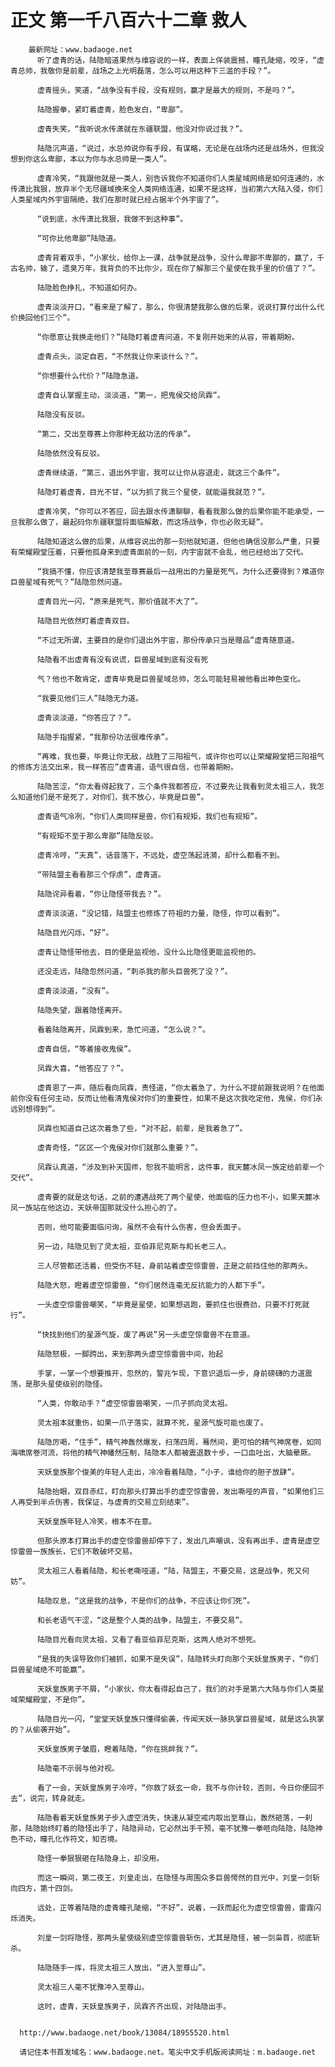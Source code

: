 # 正文 第一千八百六十二章 救人
        最新网址：www.badaoge.net
          听了虚青的话，陆隐暗道果然与维容说的一样，表面上佯装震撼，瞳孔陡缩，咬牙，“虚青总帅，我敬你是前辈，战场之上光明磊落，怎么可以用这种下三滥的手段？”。
      
          虚青摇头，笑道，“战争没有手段，没有规则，赢才是最大的规则，不是吗？”。
      
          陆隐握拳，紧盯着虚青，脸色发白，“卑鄙”。
      
          虚青失笑，“我听说水传潇就在东疆联盟，他没对你说过我？”。
      
          陆隐沉声道，“说过，水总帅说你有手段，有谋略，无论是在战场内还是战场外，但我没想到你这么卑鄙，本以为你与水总帅是一类人”。
      
          虚青冷笑，“我跟他就是一类人，别告诉我你不知道你们人类星域网络是如何连通的，水传潇比我狠，放弃半个无尽疆域换来全人类网络连通，如果不是这样，当初第六大陆入侵，你们人类星域内外宇宙隔绝，我们在那时就已经占据半个外宇宙了”。
      
          “说到底，水传潇比我狠，我做不到这种事”。
      
          “可你比他卑鄙”陆隐道。
      
          虚青背着双手，“小家伙，给你上一课，战争就是战争，没什么卑鄙不卑鄙的，赢了，千古名帅，输了，遗臭万年，我背负的不比你少，现在你了解那三个星使在我手里的价值了？”。
      
          陆隐脸色挣扎，不知道如何办。
      
          虚青淡淡开口，“看来是了解了，那么，你很清楚我那么做的后果，说说打算付出什么代价换回他们三个”。
      
          “你愿意让我换走他们？”陆隐盯着虚青问道，不复刚开始来的从容，带着期盼。
      
          虚青点头，淡定自若，“不然我让你来谈什么？”。
      
          “你想要什么代价？”陆隐急道。
      
          虚青自认掌握主动，淡淡道，“第一，把鬼侯交给凤霖”。
      
          陆隐没有反驳。
      
          “第二，交出至尊赛上你那种无敌功法的传承”。
      
          陆隐依然没有反驳。
      
          虚青继续道，“第三，退出外宇宙，我可以让你从容退走，就这三个条件”。
      
          陆隐盯着虚青，目光不甘，“以为抓了我三个星使，就能逼我就范？”。
      
          虚青冷笑，“你可以不答应，回去跟水传潇聊聊，看看我那么做的后果你能不能承受，一旦我那么做了，最起码你东疆联盟将面临解散，而这场战争，你也必败无疑”。
      
          陆隐知道这么做的后果，从维容说出的那一刻他就知道，但他也确信没那么严重，只要有荣耀殿堂压着，只要他孤身来到虚青面前的一刻，内宇宙就不会乱，他已经给出了交代。
      
          “我搞不懂，你应该清楚我至尊赛最后一战用出的力量是死气，为什么还要得到？难道你巨兽星域有死气？”陆隐忽然问道。
      
          虚青目光一闪，“原来是死气，那价值就不大了”。
      
          陆隐目光依然盯着虚青双目。
      
          “不过无所谓，主要目的是你们退出外宇宙，那份传承只当是赠品”虚青随意道。
      
          陆隐看不出虚青有没有说谎，巨兽星域到底有没有死
      
          气？他也不敢肯定，虚青毕竟是巨兽星域总帅，怎么可能轻易被他看出神色变化。
      
          “我要见他们三人”陆隐无力道。
      
          虚青淡淡道，“你答应了？”。
      
          陆隐手指握紧，“我那份功法很难传承”。
      
          “再难，我也要，毕竟让你无敌，战胜了三阳祖气，或许你也可以让荣耀殿堂把三阳祖气的修炼方法交出来，我一样答应”虚青道，语气很自信，也带着期盼。
      
          陆隐苦涩，“你太看得起我了，三个条件我都答应，不过要先让我看到灵太祖三人，我怎么知道他们是不是死了，对你们，我不放心，毕竟是巨兽”。
      
          虚青语气冷冽，“你们人类同样是兽，你们有规矩，我们也有规矩”。
      
          “有规矩不至于那么卑鄙”陆隐反驳。
      
          虚青冷哼，“天真”，话音落下，不远处，虚空荡起涟漪，却什么都看不到。
      
          “带陆盟主看看那三个俘虏”，虚青道。
      
          陆隐诧异看着，“你让隐怪带我去？”。
      
          虚青淡淡道，“没记错，陆盟主也修炼了符祖的力量，隐怪，你可以看到”。
      
          陆隐目光闪烁，“好”。
      
          虚青让隐怪带他去，目的便是监视他，没什么比隐怪更能监视他的。
      
          还没走远，陆隐忽然问道，“刺杀我的那头巨兽死了没？”。
      
          虚青淡淡道，“没有”。
      
          陆隐失望，跟着隐怪离开。
      
          看着陆隐离开，凤霖到来，急忙问道，“怎么说？”。
      
          虚青自信，“等着接收鬼侯”。
      
          凤霖大喜，“他答应了？”。
      
          虚青恩了一声，随后看向凤霖，责怪道，“你太着急了，为什么不提前跟我说明？在他面前你没有任何主动，反而让他看清鬼侯对你们的重要性，如果不是这次我吃定他，鬼侯，你们永远别想得到”。
      
          凤霖也知道自己这次着急了些，“对不起，前辈，是我着急了”。
      
          虚青奇怪，“区区一个鬼侯对你们就那么重要？”。
      
          凤霖认真道，“涉及到补天国师，恕我不能明言，这件事，我天麓冰凤一族定给前辈一个交代”。
      
          虚青要的就是这句话，之前的遭遇战死了两个星使，他面临的压力也不小，如果天麓冰凤一族站在他这边，天妖帝国那就没什么担心的了。
      
          否则，他可能要面临问询，虽然不会有什么伤害，但会丢面子。
      
          另一边，陆隐见到了灵太祖，亚伯菲尼克斯与和长老三人。
      
          三人尽管都还活着，但受伤不轻，身前站着虚空惊雷兽，正是之前挡住他的那两头。
      
          陆隐大怒，瞪着虚空惊雷兽，“你们居然连毫无反抗能力的人都下手”。
      
          一头虚空惊雷兽嘲笑，“毕竟是星使，如果想逃跑，要抓住也很费劲，只要不打死就行”。
      
          “快找到他们的星源气旋，废了再说”另一头虚空惊雷兽不在意道。
      
          陆隐怒极，一脚跨出，来到那两头虚空惊雷兽中间，抬起
      
          手掌，一掌一个想要推开，忽然的，警兆乍现，下意识退后一步，身前磅礴的力道震荡，是那头星使级别的隐怪。
      
          “人类，你敢动手？”虚空惊雷兽嘲笑，一爪子抓向灵太祖。
      
          灵太祖本就重伤，如果一爪子落实，就算不死，星源气旋可能也废了。
      
          陆隐厉喝，“住手”，精气神轰然爆发，扫荡四周，蓦然间，更可怕的精气神席卷，如同海啸席卷河流，将他的精气神幡然压制，陆隐本人都被震退数十步，一口血吐出，大脑晕厥。
      
          天妖皇族那个俊美的年轻人走出，冷冷看着陆隐，“小子，谁给你的胆子放肆”。
      
          陆隐抬眼，双目赤红，盯向那头打算出手的虚空惊雷兽，发出嘶哑的声音，“如果他们三人再受到半点伤害，我保证，与虚青的交易立刻结束”。
      
          天妖皇族年轻人冷笑，根本不在意。
      
          但那头原本打算出手的虚空惊雷兽却停下了，发出几声嘲讽，没有再出手，虚青是虚空惊雷兽一族族长，它们不敢破坏交易。
      
          灵太祖三人看着陆隐，和长老嘶哑道，“陆，陆盟主，不要交易，这是战争，死又何妨”。
      
          陆隐叹息，“这是我的战争，不是你们的战争，不应该让你们死”。
      
          和长老语气干涩，“这是整个人类的战争，陆盟主，不要交易”。
      
          陆隐目光看向灵太祖，又看了看亚伯菲尼克斯，这两人绝对不想死。
      
          “是我的失误导致你们被抓，如果不是失误”，陆隐转头盯向那个天妖皇族男子，“你们巨兽星域绝不可能赢”。
      
          天妖皇族男子不屑，“小家伙，你太看得起自己了，我们的对手是第六大陆与你们人类星域荣耀殿堂，不是你”。
      
          陆隐目光一闪，“堂堂天妖皇族只懂得偷袭，传闻天妖一脉执掌巨兽星域，就是这么执掌的？从偷袭开始”。
      
          天妖皇族男子皱眉，瞪着陆隐，“你在挑衅我？”。
      
          陆隐毫不示弱与他对视。
      
          看了一会，天妖皇族男子冷哼，“你救了妖玄一命，我不与你计较，否则，今日你便回不去”，说完，转身就走。
      
          陆隐看着天妖皇族男子步入虚空消失，快速从凝空戒内取出至尊山，轰然砸落，一刹那，陆隐始终盯着的隐怪出手了，陆隐异动，它必然出手干预，毫不犹豫一拳咂向陆隐，陆隐神色不动，瞳孔化作符文，知否境。
      
          隐怪一拳狠狠砸在陆隐身上，却没用。
      
          而这一瞬间，第二夜王，刘皇走出，在隐怪与周围众多巨兽愕然的目光中，刘皇一剑斩向四方，第十四剑。
      
          远处，正等着陆隐的虚青瞳孔陡缩，“不好”，说着，一跃而起化为虚空惊雷兽，雷霆闪烁消失。
      
          刘皇一剑将隐怪，那两头星使级别虚空惊雷兽斩伤，尤其是隐怪，被一剑枭首，彻底斩杀。
      
          陆隐随手一挥，将灵太祖三人放出，“进入至尊山”。
      
          灵太祖三人毫不犹豫冲入至尊山。
      
          这时，虚青，天妖皇族男子，凤霖齐齐出现，对陆隐出手。
      
      
      http://www.badaoge.net/book/13084/18955520.html
      
      请记住本书首发域名：www.badaoge.net。笔尖中文手机版阅读网址：m.badaoge.net